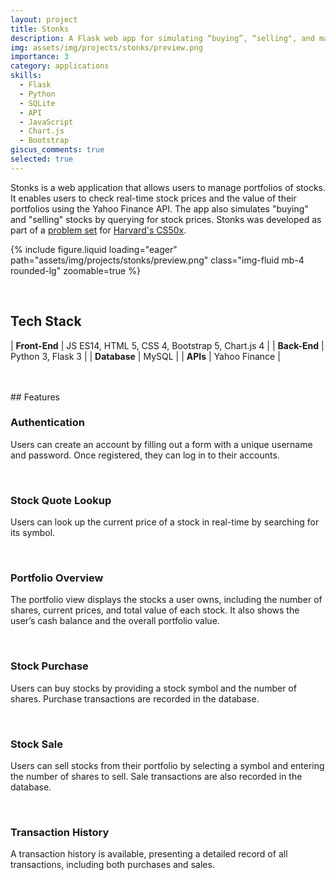 ```yaml
---
layout: project
title: Stonks
description: A Flask web app for simulating “buying”, “selling", and managing portfolios of stocks.
img: assets/img/projects/stonks/preview.png
importance: 3
category: applications
skills:
  - Flask
  - Python
  - SQLite
  - API
  - JavaScript
  - Chart.js
  - Bootstrap
giscus_comments: true
selected: true
---
```


Stonks is a web application that allows users to manage portfolios of stocks. It enables users to check real-time stock prices and the value of their portfolios using the Yahoo Finance API. The app also simulates "buying" and "selling" stocks by querying for stock prices. Stonks was developed as part of a [problem set](https://cs50.harvard.edu/x/2024/psets/9/finance/) for  [Harvard's CS50x](https://cs50.harvard.edu/x/2024/).

{% include figure.liquid loading="eager" path="assets/img/projects/stonks/preview.png" class="img-fluid mb-4 rounded-lg" zoomable=true %}

<br>

## Tech Stack

| **Front-End** | JS ES14, HTML 5, CSS 4, Bootstrap 5, Chart.js 4 |
| **Back-End** | Python 3, Flask 3 |
| **Database** | MySQL |
| **APIs** | Yahoo Finance |

<br>

<br>
## Features
<br>

### Authentication

Users can create an account by filling out a form with a unique username and password. Once registered, they can log in to their accounts.

<br>

### Stock Quote Lookup

Users can look up the current price of a stock in real-time by searching for its symbol.

<br>

### Portfolio Overview

The portfolio view displays the stocks a user owns, including the number of shares, current prices, and total value of each stock. It also shows the user’s cash balance and the overall portfolio value.

<br>

### Stock Purchase

Users can buy stocks by providing a stock symbol and the number of shares. Purchase transactions are recorded in the database.

<br>

### Stock Sale

Users can sell stocks from their portfolio by selecting a symbol and entering the number of shares to sell. Sale transactions are also recorded in the database.

<br>

### Transaction History

A transaction history is available, presenting a detailed record of all transactions, including both purchases and sales.

<br>
